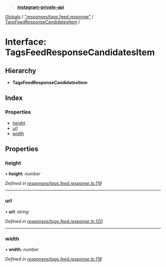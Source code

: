 > **[instagram-private-api](../README.md)**

[Globals](../README.md) / ["responses/tags.feed.response"](../modules/_responses_tags_feed_response_.md) / [TagsFeedResponseCandidatesItem](_responses_tags_feed_response_.tagsfeedresponsecandidatesitem.md) /

# Interface: TagsFeedResponseCandidatesItem

## Hierarchy

* **TagsFeedResponseCandidatesItem**

## Index

### Properties

* [height](_responses_tags_feed_response_.tagsfeedresponsecandidatesitem.md#height)
* [url](_responses_tags_feed_response_.tagsfeedresponsecandidatesitem.md#url)
* [width](_responses_tags_feed_response_.tagsfeedresponsecandidatesitem.md#width)

## Properties

###  height

• **height**: *number*

*Defined in [responses/tags.feed.response.ts:119](https://github.com/dilame/instagram-private-api/blob/3e16058/src/responses/tags.feed.response.ts#L119)*

___

###  url

• **url**: *string*

*Defined in [responses/tags.feed.response.ts:120](https://github.com/dilame/instagram-private-api/blob/3e16058/src/responses/tags.feed.response.ts#L120)*

___

###  width

• **width**: *number*

*Defined in [responses/tags.feed.response.ts:118](https://github.com/dilame/instagram-private-api/blob/3e16058/src/responses/tags.feed.response.ts#L118)*